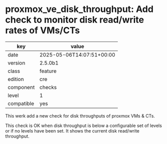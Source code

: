 [//]: # (werk v2)
# proxmox_ve_disk_throughput: Add check to monitor disk read/write rates of VMs/CTs

key        | value
---------- | ---
date       | 2025-05-06T14:07:51+00:00
version    | 2.5.0b1
class      | feature
edition    | cre
component  | checks
level      | 1
compatible | yes

This werk add a new check for disk throughputs of proxmox VMs & CTs.

This check is OK when disk throughput is below a configurable set of levels or if no levels have been set. It shows the current disk read/write throughput.
